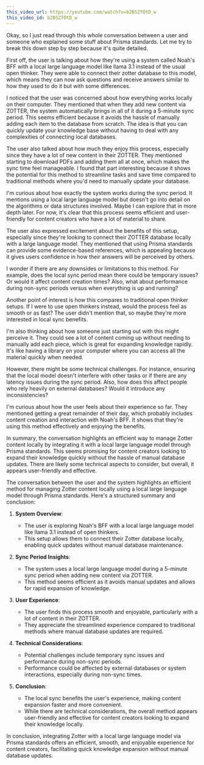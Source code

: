 ```yaml
---
this_video_url: https://youtube.com/watch?v=b2BSZfOtD_w
this_video_id: b2BSZfOtD_w
---
```

<think>
Okay, so I just read through this whole conversation between a user and someone who explained some stuff about Prisma standards. Let me try to break this down step by step because it's quite detailed.

First off, the user is talking about how they're using a system called Noah's BFF with a local large language model like llama 3.1 instead of the usual open thinker. They were able to connect their zotter database to this model, which means they can now ask questions and receive answers similar to how they used to do it but with some differences.

I noticed that the user was concerned about how everything works locally on their computer. They mentioned that when they add new content via ZOTTER, the system automatically brings in all of it during a 5-minute sync period. This seems efficient because it avoids the hassle of manually adding each item to the database from scratch. The idea is that you can quickly update your knowledge base without having to deal with any complexities of connecting local databases.

The user also talked about how much they enjoy this process, especially since they have a lot of new content in their ZOTTER. They mentioned starting to download PDFs and adding them all at once, which makes the sync time feel manageable. I found that part interesting because it shows the potential for this method to streamline tasks and save time compared to traditional methods where you'd need to manually update your database.

I'm curious about how exactly the system works during the sync period. It mentions using a local large language model but doesn't go into detail on the algorithms or data structures involved. Maybe I can explore that in more depth later. For now, it's clear that this process seems efficient and user-friendly for content creators who have a lot of material to share.

The user also expressed excitement about the benefits of this setup, especially since they're looking to connect their ZOTTER database locally with a large language model. They mentioned that using Prisma standards can provide some evidence-based references, which is appealing because it gives users confidence in how their answers will be perceived by others.

I wonder if there are any downsides or limitations to this method. For example, does the local sync period mean there could be temporary issues? Or would it affect content creation times? Also, what about performance during non-sync periods versus when everything is up and running?

Another point of interest is how this compares to traditional open thinker setups. If I were to use open thinkers instead, would the process feel as smooth or as fast? The user didn't mention that, so maybe they're more interested in local sync benefits.

I'm also thinking about how someone just starting out with this might perceive it. They could see a lot of content coming up without needing to manually add each piece, which is great for expanding knowledge rapidly. It's like having a library on your computer where you can access all the material quickly when needed.

However, there might be some technical challenges. For instance, ensuring that the local model doesn't interfere with other tasks or if there are any latency issues during the sync period. Also, how does this affect people who rely heavily on external databases? Would it introduce any inconsistencies?

I'm curious about how the user feels about their experience so far. They mentioned getting a great remainder of their day, which probably includes content creation and interaction with Noah's BFF. It shows that they're using this method effectively and enjoying the benefits.

In summary, the conversation highlights an efficient way to manage Zotter content locally by integrating it with a local large language model through Prisma standards. This seems promising for content creators looking to expand their knowledge quickly without the hassle of manual database updates. There are likely some technical aspects to consider, but overall, it appears user-friendly and effective.
</think>

The conversation between the user and the system highlights an efficient method for managing Zotter content locally using a local large language model through Prisma standards. Here's a structured summary and conclusion:

1. **System Overview**:
   - The user is exploring Noah's BFF with a local large language model like llama 3.1 instead of open thinkers.
   - This setup allows them to connect their Zotter database locally, enabling quick updates without manual database maintenance.

2. **Sync Period Insights**:
   - The system uses a local large language model during a 5-minute sync period when adding new content via ZOTTER.
   - This method seems efficient as it avoids manual updates and allows for rapid expansion of knowledge.

3. **User Experience**:
   - The user finds this process smooth and enjoyable, particularly with a lot of content in their ZOTTER.
   - They appreciate the streamlined experience compared to traditional methods where manual database updates are required.

4. **Technical Considerations**:
   - Potential challenges include temporary sync issues and performance during non-sync periods.
   - Performance could be affected by external databases or system interactions, especially during non-sync times.

5. **Conclusion**:
   - The local sync benefits the user's experience, making content expansion faster and more convenient.
   - While there are technical considerations, the overall method appears user-friendly and effective for content creators looking to expand their knowledge locally.

In conclusion, integrating Zotter with a local large language model via Prisma standards offers an efficient, smooth, and enjoyable experience for content creators, facilitating quick knowledge expansion without manual database updates.
